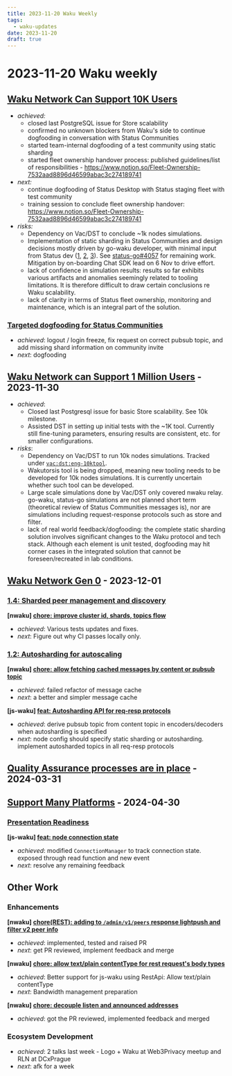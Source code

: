 ```yaml
---
title: 2023-11-20 Waku Weekly
tags:
  - waku-updates
date: 2023-11-20
draft: true
---
```

# 2023-11-20 Waku weekly

## [Waku Network Can Support 10K Users](https://github.com/waku-org/pm/issues/12)


- _achieved:_
  - closed last PostgreSQL issue for Store scalability
  - confirmed no unknown blockers from Waku's side to continue dogfooding in conversation with Status Communities
  - started team-internal dogfooding of a test community using static sharding
  - started fleet ownership handover process: published guidelines/list of responsibilities - https://www.notion.so/Fleet-Ownership-7532aad8896d46599abac3c274189741
- _next:_
  - continue dogfooding of Status Desktop with Status staging fleet with test community
  - training session to conclude fleet ownership handover: https://www.notion.so/Fleet-Ownership-7532aad8896d46599abac3c274189741
- _risks:_
    - Dependency on Vac/DST to conclude ~1k nodes simulations.
    - Implementation of static sharding in Status Communities and design decisions mostly driven by go-waku developer, with minimal input from Status dev ([1](https://github.com/status-im/status-go/pull/4161), [2](https://github.com/status-im/status-go/pull/4094), [3](https://github.com/status-im/status-go/pull/4093)). See [status-go#4057](https://github.com/status-im/status-go/issues/4057) for remaining work. Mitigation by on-boarding Chat SDK lead on 6 Nov to drive effort.
   - lack of confidence in simulation results: results so far exhibits various artifacts and anomalies seemingly related to tooling limitations. It is therefore difficult to draw certain conclusions re Waku scalability.
   - lack of clarity in terms of Status fleet ownership, monitoring and maintenance, which is an integral part of the solution.

### [Targeted dogfooding for Status Communities](https://github.com/waku-org/pm/issues/97)


- _achieved_: logout / login freeze, fix request on correct pubsub topic, and add missing shard information on community  invite
- _next_: dogfooding

## [Waku Network can Support 1 Million Users](https://github.com/waku-org/pm/issues/83) - 2023-11-30


- _achieved_:
	- Closed last Postgresql issue for basic Store scalability. See 10k milestone.
	- Assisted DST in setting up initial tests with the ~1K tool. Currently still fine-tuning parameters, ensuring results are consistent, etc. for smaller configurations.
- _risks_:
    - Dependency on Vac/DST to run 10k nodes simulations.  Tracked under 
[`vac:dst:eng-10ktool`](https://roadmap.logos.co/tags/vac-updates). 
    - Wakutorsis tool is being dropped, meaning new tooling needs to be developed for 10k nodes simulations. It is currently uncertain whether such tool can be developed.
    - Large scale simulations done by Vac/DST only covered nwaku relay. go-waku, status-go simulations are not planned short term (theoretical review of Status Communities messages is), nor are simulations including request-response protocols such as store and filter.
    - lack of real world feedback/dogfooding: the complete static sharding solution involves significant changes to the Waku protocol and tech stack. Although each element is unit tested, dogfooding may hit corner cases in the integrated solution that cannot be foreseen/recreated in lab conditions.

## [Waku Network Gen 0](https://github.com/waku-org/pm/issues/50) - 2023-12-01

### [1.4: Sharded peer management and discovery](https://github.com/waku-org/pm/issues/67)

**[nwaku] [chore: improve cluster id, shards, topics flow](https://github.com/waku-org/nwaku/issues/2183)**

- _achieved_: Various tests updates and fixes.
- _next_: Figure out why CI passes locally only.

### [1.2: Autosharding for autoscaling](https://github.com/waku-org/pm/issues/65)

**[nwaku] [chore: allow fetching cached messages by content or pubsub topic](https://github.com/waku-org/nwaku/issues/2201)**

- _achieved_: failed refactor of message cache 
- _next_: a better and simpler message cache 

**[js-waku] [feat: Autosharding API for req-resp protocols](https://github.com/waku-org/js-waku/issues/1500)**

- _achieved_: derive pubsub topic from content topic in encoders/decoders when autosharding is specified
- _next_: node config should specify static sharding or autosharding. implement autosharded topics in all req-resp protocols

## [Quality Assurance processes are in place](https://github.com/waku-org/pm/issues/73) - 2024-03-31

## [Support Many Platforms](https://github.com/waku-org/pm/issues/42) - 2024-04-30

### [Presentation Readiness ](https://github.com/waku-org/pm/issues/95)

**[js-waku] [feat: node connection state](https://github.com/waku-org/js-waku/issues/1666)**

- _achieved_: modified `ConnectionManager` to track connection state. exposed through read function and new event 
- _next_: resolve any remaining feedback

## Other Work

### Enhancements

**[nwaku] [chore(REST): adding to `/admin/v1/peers` response lightpush and filter v2 peer info](https://github.com/waku-org/nwaku/issues/2220)**

- _achieved_: implemented, tested and raised PR
- _next_: get PR reviewed, implement feedback and merge

**[nwaku] [chore: allow text/plain contentType for rest request's body types](https://github.com/waku-org/nwaku/issues/2207)**

- *achieved*: Better support for js-waku using RestApi: Allow text/plain contentType
- *next*: Bandwidth management preparation

**[nwaku] [chore: decouple listen and announced addresses](https://github.com/waku-org/nwaku/issues/2148)**

- _achieved_: got the PR reviewed, implemented feedback and merged

### Ecosystem Development

- *achieved*: 2 talks last week - Logo + Waku at Web3Privacy meetup and RLN at DCxPrague
- *next*: afk for a week